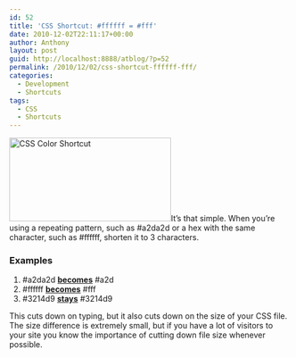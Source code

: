 ```yaml
---
id: 52
title: 'CSS Shortcut: #ffffff = #fff'
date: 2010-12-02T22:11:17+00:00
author: Anthony
layout: post
guid: http://localhost:8888/atblog/?p=52
permalink: /2010/12/02/css-shortcut-ffffff-fff/
categories:
  - Development
  - Shortcuts
tags:
  - CSS
  - Shortcuts
---
```

<img src="http://anthonytrama.com/wp-content/uploads/2010/12/ss-290x150.jpg" alt="CSS Color Shortcut" title="CSS Color Shortcut" width="290" height="150" class="aligncenter size-thumbnail wp-image-189" />It&#8217;s that simple. When you&#8217;re using a repeating pattern, such as #a2da2d or a hex with the same character, such as #ffffff, shorten it to 3 characters.

### Examples

  1. #a2da2d **<u>becomes</u>** #a2d
  2. #ffffff **<u>becomes</u>** #fff
  3. #3214d9 **<u>stays</u>** #3214d9

This cuts down on typing, but it also cuts down on the size of your CSS file. The size difference is extremely small, but if you have a lot of visitors to your site you know the importance of cutting down file size whenever possible.